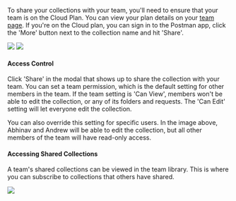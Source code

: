 To share your collections with your team, you'll need to ensure that your team is on the Cloud Plan. You can view your plan details on your [team page][0]. If you're on the Cloud plan, you can sign in to the Postman app, click the 'More' button next to the collection name and hit 'Share'.

[![](https://www.getpostman.com/img/v1/docs/thumbs/share-menu-option.png)][1]
[![](https://www.getpostman.com/img/v1/docs/thumbs/share-modal-new.png)][2]

#### Access Control

Click 'Share' in the modal that shows up to share the collection with your team. You can set a team permission, which is the default setting for other members in the team. If the team setting is 'Can View', members won't be able to edit the collection, or any of its folders and requests. The 'Can Edit' setting will let everyone edit the collection.

You can also override this setting for specific users. In the image above, Abhinav and Andrew will be able to edit the collection, but all other members of the team will have read-only access.

#### Accessing Shared Collections

A team's shared collections can be viewed in the team library. This is where you can subscribe to collections that others have shared.

[![](https://www.getpostman.com/img/v1/docs/sharing_1.png)][3]


[0]: https://www.getpostman.com/envSubst(process.env.APP_HOST)/dashboard/team-plans
[1]: https://www.getpostman.com/img/v1/docs/source/share-menu-option.png
[2]: https://www.getpostman.com/img/v1/docs/source/share-modal-new.png
[3]: https://www.getpostman.com/img/v1/docs/sharing_1.png
